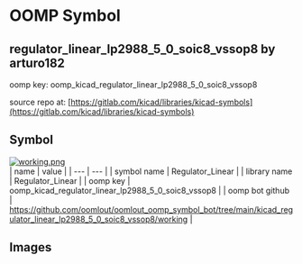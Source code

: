 # OOMP Symbol  
## regulator_linear_lp2988_5_0_soic8_vssop8  by arturo182  
  
oomp key: oomp_kicad_regulator_linear_lp2988_5_0_soic8_vssop8  
  
source repo at: [https://gitlab.com/kicad/libraries/kicad-symbols](https://gitlab.com/kicad/libraries/kicad-symbols)  
## Symbol  
  
[![working.png](working_600.png)](working.png)  
| name | value | 
| --- | --- | 
| symbol name | Regulator_Linear | 
| library name | Regulator_Linear | 
| oomp key | oomp_kicad_regulator_linear_lp2988_5_0_soic8_vssop8 | 
| oomp bot github | https://github.com/oomlout/oomlout_oomp_symbol_bot/tree/main/kicad_regulator_linear_lp2988_5_0_soic8_vssop8/working | 
## Images  
